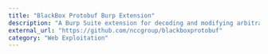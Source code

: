 ```yaml
---
title: "BlackBox Protobuf Burp Extension"
description: "A Burp Suite extension for decoding and modifying arbitrary protobuf messages without the protobuf type definition."
external_url: "https://github.com/nccgroup/blackboxprotobuf"
category: "Web Exploitation"
---
```


